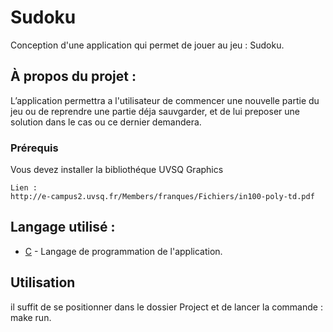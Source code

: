 # Sudoku
Conception d'une application qui permet de jouer au jeu : Sudoku.

## À propos du projet :

L’application permettra a l'utilisateur de commencer une nouvelle partie du jeu ou de reprendre une partie déja sauvgarder,
et de lui preposer une solution dans le cas ou ce dernier demandera.

### Prérequis

Vous devez installer la bibliothéque UVSQ Graphics

```
Lien :
http://e-campus2.uvsq.fr/Members/franques/Fichiers/in100-poly-td.pdf

```

## Langage utilisé :

- [C](https://fr.wikipedia.org/wiki/C_(langage)) - Langage de programmation de l'application.

## Utilisation
il suffit de se positionner dans le dossier Project et de lancer la commande : make run.


